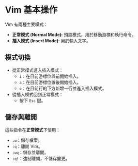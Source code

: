 # Vim 基本操作

Vim 有兩種主要模式：

*   **正常模式 (Normal Mode):** 預設模式，用於移動游標和執行命令。
*   **插入模式 (Insert Mode):** 用於輸入文字。

## 模式切換

*   從正常模式進入插入模式：
    *   `i`：在目前游標位置前開始插入。
    *   `a`：在目前游標位置後開始插入。
    *   `o`：在目前行的下方新增一行並進入插入模式。
*   從插入模式回到正常模式：
    *   按下 `Esc` 鍵。

## 儲存與離開

這些指令在**正常模式**下使用：

*   `:w`：儲存檔案。
*   `:q`：離開 Vim。
*   `:wq`：儲存並離開。
*   `:q!`：強制離開，不儲存變更。
